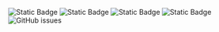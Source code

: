 ![Static Badge](https://img.shields.io/badge/blacklists-60-000000) ![Static Badge](https://img.shields.io/badge/blacklisted-3094415-cc0000) ![Static Badge](https://img.shields.io/badge/whitelisted-2242-00CC00) ![Static Badge](https://img.shields.io/badge/streaming_blacklist-28106-000000) ![GitHub issues](https://img.shields.io/github/issues/fabriziosalmi/blacklists)

